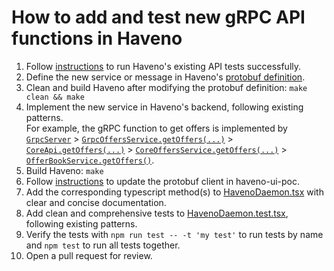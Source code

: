# How to add and test new gRPC API functions in Haveno

1. Follow [instructions](https://github.com/haveno-dex/haveno-ui-poc#run-tests) to run Haveno's existing API tests successfully.
2. Define the new service or message in Haveno's [protobuf definition](../proto/src/main/proto/grpc.proto).
3. Clean and build Haveno after modifying the protobuf definition: `make clean && make`
4. Implement the new service in Haveno's backend, following existing patterns.<br>
   For example, the gRPC function to get offers is implemented by [`GrpcServer`](https://github.com/haveno-dex/haveno/blob/master/daemon/src/main/java/bisq/daemon/grpc/GrpcServer.java) > [`GrpcOffersService.getOffers(...)`](https://github.com/haveno-dex/haveno/blob/b761dbfd378faf49d95090c126318b419af7926b/daemon/src/main/java/bisq/daemon/grpc/GrpcOffersService.java#L104) > [`CoreApi.getOffers(...)`](https://github.com/haveno-dex/haveno/blob/b761dbfd378faf49d95090c126318b419af7926b/core/src/main/java/bisq/core/api/CoreApi.java#L128) > [`CoreOffersService.getOffers(...)`](https://github.com/haveno-dex/haveno/blob/b761dbfd378faf49d95090c126318b419af7926b/core/src/main/java/bisq/core/api/CoreOffersService.java#L126) > [`OfferBookService.getOffers()`](https://github.com/haveno-dex/haveno/blob/b761dbfd378faf49d95090c126318b419af7926b/core/src/main/java/bisq/core/offer/OfferBookService.java#L193).
5. Build Haveno: `make`
6. Follow [instructions](https://github.com/haveno-dex/haveno-ui-poc#how-to-update-the-protobuf-client) to update the protobuf client in haveno-ui-poc.
7. Add the corresponding typescript method(s) to [HavenoDaemon.tsx](https://github.com/haveno-dex/haveno-ui-poc/blob/master/src/HavenoDaemon.tsx) with clear and concise documentation.
8. Add clean and comprehensive tests to [HavenoDaemon.test.tsx](https://github.com/haveno-dex/haveno-ui-poc/blob/master/src/HavenoDaemon.test.tsx), following existing patterns.
9. Verify the tests with `npm run test -- -t 'my test'` to run tests by name and `npm test` to run all tests together.
10. Open a pull request for review.